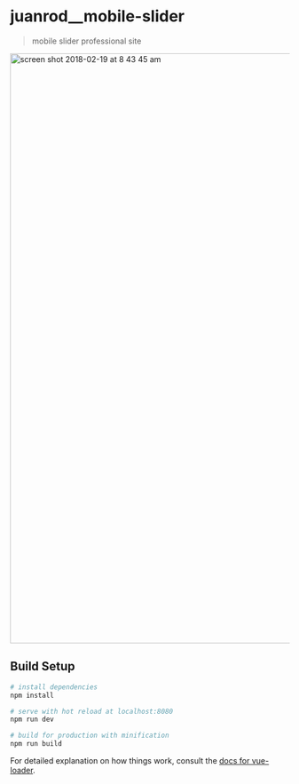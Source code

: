 # juanrod__mobile-slider

> mobile slider professional site
<img width="1063" alt="screen shot 2018-02-19 at 8 43 45 am" src="https://user-images.githubusercontent.com/6327260/36383207-13f07752-1551-11e8-818b-d8229da29547.png">



## Build Setup

``` bash
# install dependencies
npm install

# serve with hot reload at localhost:8080
npm run dev

# build for production with minification
npm run build
```

For detailed explanation on how things work, consult the [docs for vue-loader](http://vuejs.github.io/vue-loader).

